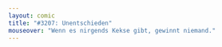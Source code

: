 ```yaml
---
layout: comic
title: "#3207: Unentschieden"
mouseover: "Wenn es nirgends Kekse gibt, gewinnt niemand."
---
```

